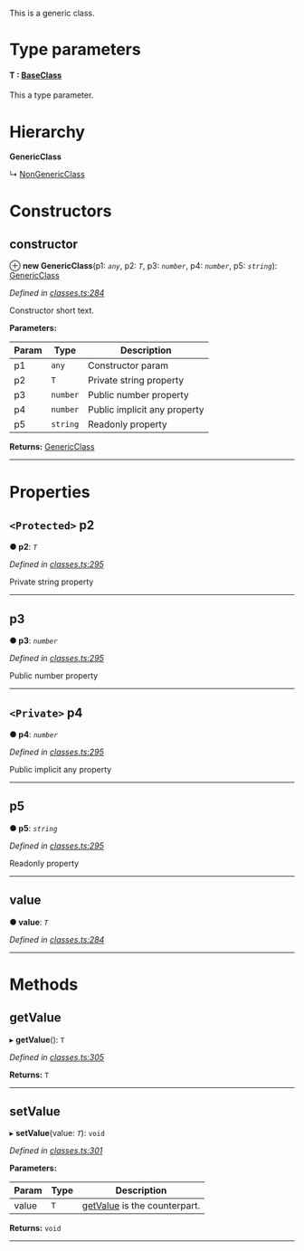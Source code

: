 

This is a generic class.

# Type parameters
#### T :  [BaseClass](_classes_.baseclass.md)

This a type parameter.

# Hierarchy

**GenericClass**

↳  [NonGenericClass](_classes_.nongenericclass.md)

# Constructors

<a id="constructor"></a>

##  constructor

⊕ **new GenericClass**(p1: *`any`*, p2: *`T`*, p3: *`number`*, p4: *`number`*, p5: *`string`*): [GenericClass](_classes_.genericclass.md)

*Defined in [classes.ts:284](https://github.com/tgreyjs/typedoc-plugin-markdown/blob/master/test/src/classes.ts#L284)*

Constructor short text.

**Parameters:**

| Param | Type | Description |
| ------ | ------ | ------ |
| p1 | `any` |  Constructor param |
| p2 | `T` |  Private string property |
| p3 | `number` |  Public number property |
| p4 | `number` |  Public implicit any property |
| p5 | `string` |  Readonly property |

**Returns:** [GenericClass](_classes_.genericclass.md)

___

# Properties

<a id="p2"></a>

## `<Protected>` p2

**● p2**: *`T`*

*Defined in [classes.ts:295](https://github.com/tgreyjs/typedoc-plugin-markdown/blob/master/test/src/classes.ts#L295)*

Private string property

___
<a id="p3"></a>

##  p3

**● p3**: *`number`*

*Defined in [classes.ts:295](https://github.com/tgreyjs/typedoc-plugin-markdown/blob/master/test/src/classes.ts#L295)*

Public number property

___
<a id="p4"></a>

## `<Private>` p4

**● p4**: *`number`*

*Defined in [classes.ts:295](https://github.com/tgreyjs/typedoc-plugin-markdown/blob/master/test/src/classes.ts#L295)*

Public implicit any property

___
<a id="p5"></a>

##  p5

**● p5**: *`string`*

*Defined in [classes.ts:295](https://github.com/tgreyjs/typedoc-plugin-markdown/blob/master/test/src/classes.ts#L295)*

Readonly property

___
<a id="value"></a>

##  value

**● value**: *`T`*

*Defined in [classes.ts:284](https://github.com/tgreyjs/typedoc-plugin-markdown/blob/master/test/src/classes.ts#L284)*

___

# Methods

<a id="getvalue"></a>

##  getValue

▸ **getValue**(): `T`

*Defined in [classes.ts:305](https://github.com/tgreyjs/typedoc-plugin-markdown/blob/master/test/src/classes.ts#L305)*

**Returns:** `T`

___
<a id="setvalue"></a>

##  setValue

▸ **setValue**(value: *`T`*): `void`

*Defined in [classes.ts:301](https://github.com/tgreyjs/typedoc-plugin-markdown/blob/master/test/src/classes.ts#L301)*

**Parameters:**

| Param | Type | Description |
| ------ | ------ | ------ |
| value | `T` |  [getValue](_classes_.genericclass.md#getvalue) is the counterpart. |

**Returns:** `void`

___

